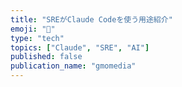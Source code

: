 ```yaml
---
title: "SREがClaude Codeを使う用途紹介"
emoji: "🤖"
type: "tech"
topics: ["Claude", "SRE", "AI"]
published: false
publication_name: "gmomedia"
---
```

